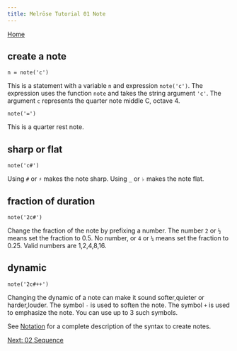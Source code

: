 ```yaml
---
title: Melrōse Tutorial 01 Note
---
```


[Home](https://emicklei.github.io/melrose)

## create a note

    n = note('c')

This is a statement with a variable `n` and expression `note('c')`.
The expression uses the function `note` and takes the string argument `'c'`.
The argument `c` represents the quarter note middle C, octave 4.

    note('=')

This is a quarter rest note.

## sharp or flat

    note('c#')

Using `#` or `♯` makes the note sharp. Using `_` or `♭` makes the note flat.

## fraction of duration

    note('2c#')

Change the fraction of the note by prefixing a number.
The number `2` or `½` means set the fraction to 0.5.
No number, or `4` or `¼` means set the fraction to 0.25.
Valid numbers are 1,2,4,8,16.

## dynamic

    note('2c#++')

Changing the dynamic of a note can make it sound softer,quieter or harder,louder.
The symbol `-` is used to soften the note.
The symbol `+` is used to emphasize the note.
You can use up to 3 such symbols.

See [Notation](notations.html) for a complete description of the syntax to create notes.

[Next: 02 Sequence](02-sequence.html)